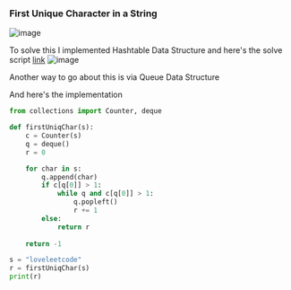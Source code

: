 <h3> First Unique Character in a String </h3>

![image](https://github.com/h4ckyou/h4ckyou.github.io/assets/127159644/c09fb7f5-62c6-49ff-a7e7-4f193784f4d1)

To solve this I implemented Hashtable Data Structure and here's the solve script [link](https://github.com/h4ckyou/h4ckyou.github.io/blob/main/posts/programming/Leetcode/First%20Unique%20Character%20in%20a%20String/solve.py)
![image](https://github.com/h4ckyou/h4ckyou.github.io/assets/127159644/ef931cf7-8b02-4291-a0a1-2b76e29baec0)

Another way to go about this is via Queue Data Structure

And here's the implementation

```python
from collections import Counter, deque

def firstUniqChar(s):
    c = Counter(s)
    q = deque()
    r = 0

    for char in s:
        q.append(char)
        if c[q[0]] > 1:
            while q and c[q[0]] > 1:
                q.popleft()
                r += 1
        else:
            return r
        
    return -1

s = "loveleetcode"
r = firstUniqChar(s)
print(r)
```
